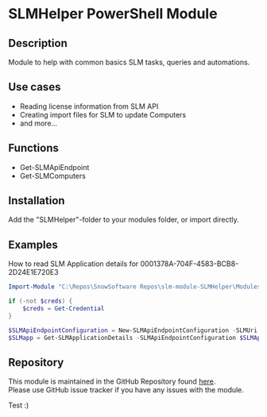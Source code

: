 # SLMHelper PowerShell Module

## Description
Module to help with common basics SLM tasks, queries and automations.

## Use cases

* Reading license information from SLM API
* Creating import files for SLM to update Computers
* and more...

## Functions

* Get-SLMApiEndpoint
* Get-SLMComputers

## Installation

Add the "SLMHelper"-folder to your modules folder, or import directly.

## Examples

How to read SLM Application details for 0001378A-704F-4583-BCB8-2D24E1E720E3

``` powershell
Import-Module "C:\Repos\SnowSoftware Repos\slm-module-SLMHelper\Modules\SLMHelper\SLMHelper.psd1"

if (-not $creds) {
    $creds = Get-Credential
}

$SLMApiEndpointConfiguration = New-SLMApiEndpointConfiguration -SLMUri "https://demo.snowsoftware.com" -SLMCustomerId 1 -SLMApiCredentials $creds -SLMEndpointPath 'users' -CleanupBody -OnlyFirstPage
$SLMapp = Get-SLMApplicationDetails -SLMApiEndpointConfiguration $SLMApiEndpointConfiguration -Id '0001378A-704F-4583-BCB8-2D24E1E720E3' -ReturnSLMApplicationObjects
```

## Repository
This module is maintained in the GitHub Repository found [here](https://github.com/SnowSoftware/slm-module-SLMHelper).  
Please use GitHub issue tracker if you have any issues with the module. 

Test :)
